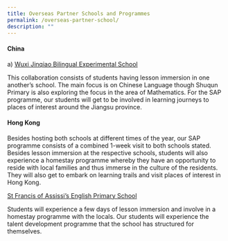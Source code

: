 ```yaml
---
title: Overseas Partner Schools and Programmes
permalink: /overseas-partner-school/
description: ""
---
```


<h4><strong>China</strong></h4>
<p>a)&nbsp;<u>Wuxi Jinqiao Bilingual Experimental School</u><u></u></p>
<p>This collaboration consists of students having lesson immersion in one another&rsquo;s school. The main focus is on Chinese Language though Shuqun Primary is also exploring the focus in the area of Mathematics. For the SAP programme, our students will get to be involved in learning journeys to places of interest around the Jiangsu province.</p>
<h4><strong>Hong Kong</strong></h4>
<p>Besides hosting both schools at different times of the year, our SAP programme consists of a combined 1-week visit to both schools stated. Besides lesson immersion at the respective schools, students will also experience a homestay programme whereby they have an opportunity to reside with local families and thus immerse in the culture of the residents. They will also get to embark on learning trails and visit places of interest in Hong Kong.</p>
<p><u>St Francis of Assissi&rsquo;s English Primary School</u></p>
<p>Students will experience a few days of lesson immersion and involve in a homestay programme with the locals. Our students will experience the talent development programme that the school has structured for themselves.</p>